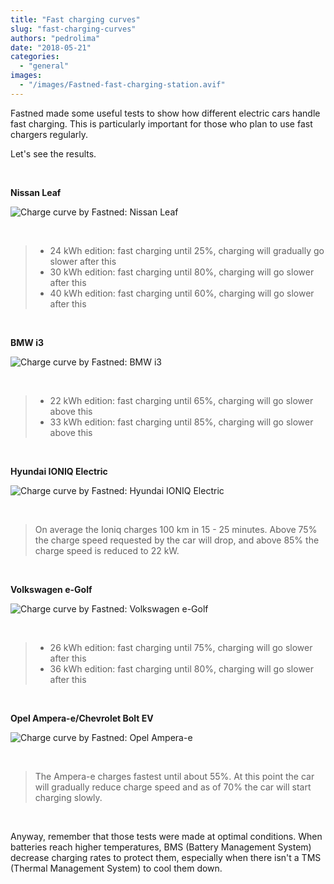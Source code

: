 ```yaml
---
title: "Fast charging curves"
slug: "fast-charging-curves"
authors: "pedrolima"
date: "2018-05-21"
categories: 
  - "general"
images: 
  - "/images/Fastned-fast-charging-station.avif"
---
```


Fastned made some useful tests to show how different electric cars handle fast charging. This is particularly important for those who plan to use fast chargers regularly.

Let's see the results.

 

**Nissan Leaf**

![Charge curve by Fastned: Nissan Leaf](images/Charge-curve-by-Fastned-Nissan-Leaf.avif)

 

> - 24 kWh edition: fast charging until 25%, charging will gradually go slower after this
> - 30 kWh edition: fast charging until 80%, charging will go slower after this
> - 40 kWh edition: fast charging until 60%, charging will go slower after this

 

**BMW i3**

![Charge curve by Fastned: BMW i3](images/Charge-curve-by-Fastned-BMW-i3.avif)

 

> - 22 kWh edition: fast charging until 65%, charging will go slower above this
> - 33 kWh edition: fast charging until 85%, charging will go slower above this

 

**Hyundai IONIQ Electric**

![Charge curve by Fastned: Hyundai IONIQ Electric](images/Charge-curve-by-Fastned-Hyundai-IONIQ-Electric.avif)

 

> On average the Ioniq charges 100 km in 15 - 25 minutes. Above 75% the charge speed requested by the car will drop, and above 85% the charge speed is reduced to 22 kW.

 

**Volkswagen e-Golf**

![Charge curve by Fastned: Volkswagen e-Golf](images/Charge-curve-by-Fastned-Volkswagen-e-Golf.avif)

 

> - 26 kWh edition: fast charging until 75%, charging will go slower after this
> - 36 kWh edition: fast charging until 80%, charging will go slower after this

 

**Opel Ampera-e/Chevrolet Bolt EV**

![Charge curve by Fastned: Opel Ampera-e](images/Charge-curve-by-Fastned-Opel-Ampera-e.avif)

 

> The Ampera-e charges fastest until about 55%. At this point the car will gradually reduce charge speed and as of 70% the car will start charging slowly.

 

Anyway, remember that those tests were made at optimal conditions. When batteries reach higher temperatures, BMS (Battery Management System) decrease charging rates to protect them, especially when there isn't a TMS (Thermal Management System) to cool them down.
